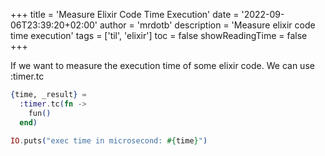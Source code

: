 +++
title = 'Measure Elixir Code Time Execution'
date = '2022-09-06T23:39:20+02:00'
author = 'mrdotb'
description = 'Measure elixir code time execution'
tags = ['til', 'elixir']
toc = false
showReadingTime = false
+++

If we want to measure the execution time of some elixir code.
We can use :timer.tc

```elixir
{time, _result} =
  :timer.tc(fn ->
    fun()
  end)

IO.puts("exec time in microsecond: #{time}")
```

